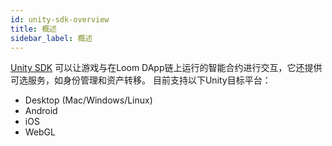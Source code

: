 ```yaml
---
id: unity-sdk-overview
title: 概述
sidebar_label: 概述
---
```

[Unity SDK](http://github.com/loomnetwork/unity3d-sdk) 可以让游戏与在Loom DApp链上运行的智能合约进行交互，它还提供可选服务，如身份管理和资产转移。 目前支持以下Unity目标平台：

- Desktop (Mac/Windows/Linux)
- Android
- iOS
- WebGL